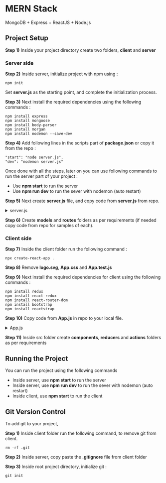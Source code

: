 # MERN Stack

MongoDB + Express + ReactJS + Node.js

## Project Setup

**Step 1)** Inside your project directory create two folders, **client** and **server**

### Server side

**Step 2)** Inside server, initialize project with npm using : 
```
npm init
```
Set **server.js** as the starting point, and complete the initialization process.


**Step 3)** Next install the required dependencies using the following commands : 
```
npm install express
npm install mongoose
npm install body-parser
npm install morgan
npm install nodemon --save-dev
```

**Step 4)** Add following lines in the scripts part of **package.json** or copy it from the repo : 
```
"start": "node server.js",
"dev": "nodemon server.js"
```
Once done with all the steps, later on you can use following commands to run the server part of your project : 
* Use **npm start** to run the server
* Use **npm run dev** to run the sever with nodemon (auto restart)


**Step 5)** Next create **server.js** file, and copy code from **server.js** from repo.

<details>
  <summary>server.js</summary>
  
  ```javascript
const express = require('express');
const mongoose = require('mongoose');
const bodyparser = require('body-parser');
const morgan = require('morgan');

const app = express();

const IP = require('os').networkInterfaces( )['wlp3s0'][0]['address'];
const port = 4000;
const dbName = 'dbname'


// MODELS
// let SampleModel = require('./models/SampleModel');


// MONGOOSE
mongoose.connect(`mongodb://localhost/${dbName}`, {useNewUrlParser: true});
let db = mongoose.connection;
db.on('error',console.error.bind(console,'connection error:'));
db.once('open',function(){
    // Connected
    console.log("Connected to MongoDB !");
});


// MORGAN
app.use(morgan('dev'));


// BODY-PARSER
app.use(bodyparser.urlencoded({extended: false}));
app.use(bodyparser.json());


// STATIC FILES
// app.use('/static',express.static('static'));
// app.use(express.urlencoded())


// ROUTES
// let sampleRoute = require('./routes/sampleRoute.js');
// app.use('/route',sampleRoute);


// END POINTS
app.get('/',(req,res)=>{
    res.send('Server is running . . . ');
    // res.status(200).json({message:'Hello World'});
});


// START THE SERVER
app.listen(port,()=>{
    console.log(`Server started successfully`);
    console.log(`http://${IP}:${port}`);
});
  ```
</details>


**Step 6)** Create **models** and **routes** folders as per requirements (if needed copy code from repo for samples of each).

### Client side

**Step 7)** Inside the client folder run the following command : 
```
npx create-react-app .
```


**Step 8)** Remove **logo.svg**, **App.css** and **App.test.js**


**Step 9)** Next install the required dependencies for client using the following commands : 
```
npm install redux
npm install react-redux
npm install react-router-dom
npm install bootstrap
npm install reactstrap
```

**Step 10)** Copy code from **App.js** in repo to your local file.
<details>
  <summary>App.js</summary>
  
  ```javascript
import React from 'react';
import {BrowserRouter, Route, Switch} from 'react-router-dom';



function App() {
  return (
    <BrowserRouter>
      <div className="App">
        <Switch>
          <Route exact path='/' component={()=>{return (<h1>Client running . . .</h1>)}} />
        </Switch>
      </div>
    </BrowserRouter>
  );
}

export default App;
  ```
</details>


**Step 11)** Inside src folder create **components**, **reducers** and **actions** folders as per requirements


## Running the Project

You can run the project using the following commands
* Inside server, use **npm start** to run the server
* Inside server, use **npm run dev** to run the sever with nodemon (auto restart)
* Inside client, use **npm start** to run the client


## Git Version Control

To add git to your project, 

**Step 1)** Inside client folder run the following command, to remove git from client.
```
rm -rf .git
```

**Step 2)** Inside server, copy paste the **.gitignore** file from client folder

**Step 3)** Inside root project directory, initialize git :
```
git init
```
